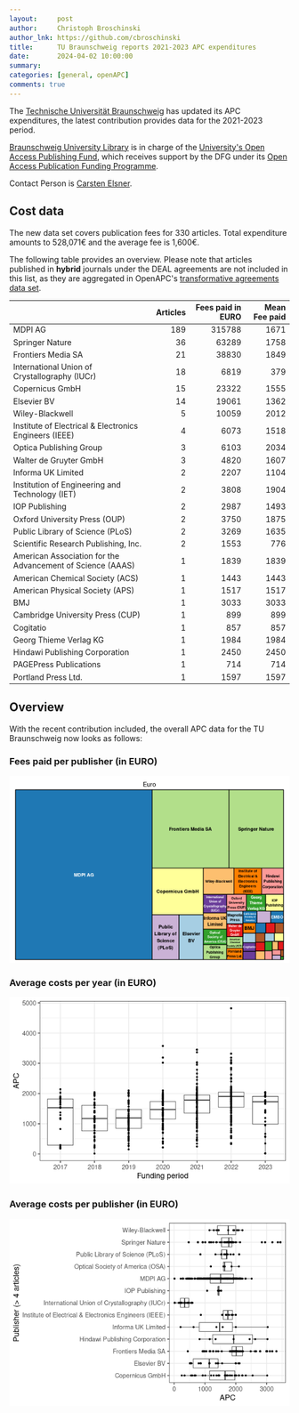```yaml
---
layout:     post
author:     Christoph Broschinski
author_lnk: https://github.com/cbroschinski
title:      TU Braunschweig reports 2021-2023 APC expenditures
date:       2024-04-02 10:00:00
summary:    
categories: [general, openAPC]
comments: true
---
```




The [Technische Universität Braunschweig](https://www.tu-braunschweig.de/en/) has updated its APC expenditures, the latest contribution provides data for the 2021-2023 period.

[Braunschweig University Library](https://www.tu-braunschweig.de/en/ub/) is in charge of the [University's Open Access Publishing Fund](https://www.tu-braunschweig.de/en/ub/publishing-open-access/publishing-open-access/open-access-publication-services), which receives support by the DFG under its [Open Access Publication Funding Programme](https://www.dfg.de/en/research_funding/programmes/infrastructure/lis/open_access/infrastructure_funding/).

Contact Person is [Carsten Elsner](mailto:carsten.elsner@tu-braunschweig.de).

## Cost data



The new data set covers publication fees for 330 articles. Total expenditure amounts to 528,071€ and the average fee is 1,600€.

The following table provides an overview. Please note that articles published in **hybrid** journals under the DEAL agreements are not included in this list, as they are aggregated in OpenAPC's [transformative agreements data set](https://github.com/OpenAPC/openapc-de/tree/master/data/transformative_agreements).



|                                                           | Articles| Fees paid in EURO| Mean Fee paid|
|:----------------------------------------------------------|--------:|-----------------:|-------------:|
|MDPI AG                                                    |      189|            315788|          1671|
|Springer Nature                                            |       36|             63289|          1758|
|Frontiers Media SA                                         |       21|             38830|          1849|
|International Union of Crystallography (IUCr)              |       18|              6819|           379|
|Copernicus GmbH                                            |       15|             23322|          1555|
|Elsevier BV                                                |       14|             19061|          1362|
|Wiley-Blackwell                                            |        5|             10059|          2012|
|Institute of Electrical & Electronics Engineers (IEEE)     |        4|              6073|          1518|
|Optica Publishing Group                                    |        3|              6103|          2034|
|Walter de Gruyter GmbH                                     |        3|              4820|          1607|
|Informa UK Limited                                         |        2|              2207|          1104|
|Institution of Engineering and Technology (IET)            |        2|              3808|          1904|
|IOP Publishing                                             |        2|              2987|          1493|
|Oxford University Press (OUP)                              |        2|              3750|          1875|
|Public Library of Science (PLoS)                           |        2|              3269|          1635|
|Scientific Research Publishing, Inc.                       |        2|              1553|           776|
|American Association for the Advancement of Science (AAAS) |        1|              1839|          1839|
|American Chemical Society (ACS)                            |        1|              1443|          1443|
|American Physical Society (APS)                            |        1|              1517|          1517|
|BMJ                                                        |        1|              3033|          3033|
|Cambridge University Press (CUP)                           |        1|               899|           899|
|Cogitatio                                                  |        1|               857|           857|
|Georg Thieme Verlag KG                                     |        1|              1984|          1984|
|Hindawi Publishing Corporation                             |        1|              2450|          2450|
|PAGEPress Publications                                     |        1|               714|           714|
|Portland Press Ltd.                                        |        1|              1597|          1597|



## Overview

With the recent contribution included, the overall APC data for the TU Braunschweig now looks as follows:

### Fees paid per publisher (in EURO)

![plot of chunk tree_braunschweig_2024_04_02_full](/figure/tree_braunschweig_2024_04_02_full-1.png)

###  Average costs per year (in EURO)

![plot of chunk box_braunschweig_2024_04_02_year_full](/figure/box_braunschweig_2024_04_02_year_full-1.png)

###  Average costs per publisher (in EURO)

![plot of chunk box_braunschweig_2024_04_02_publisher_full](/figure/box_braunschweig_2024_04_02_publisher_full-1.png)
